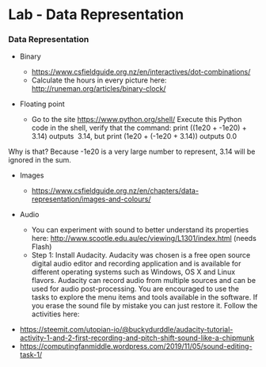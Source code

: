 # Lab - Data Representation

### Data Representation

* Binary
  - https://www.csfieldguide.org.nz/en/interactives/dot-combinations/
  - Calculate the hours in every picture here: http://runeman.org/articles/binary-clock/
  
* Floating point
  - Go to the site https://www.python.org/shell/
  Execute this Python code in the shell, verify that the command:
print ((1e20 + -1e20) + 3.14)
  outputs  3.14, but
print (1e20 + (-1e20 + 3.14))
  outputs 0.0
  
Why is that? Because -1e20 is a very large number to represent, 3.14 will be ignored in the sum. 

* Images
  - https://www.csfieldguide.org.nz/en/chapters/data-representation/images-and-colours/
  
* Audio 
  - You can experiment with sound to better understand its properties here: http://www.scootle.edu.au/ec/viewing/L1301/index.html (needs Flash)
  - Step 1: Install Audacity. Audacity was chosen is a free open source digital audio editor and recording application and is available for different operating systems such as Windows, OS X and Linux flavors. Audacity can record audio from multiple sources and can be used for audio post-processing.
You are encouraged to use the tasks to explore the menu items and tools available in the software. If you erase the sound file by mistake you can just restore it. 
Follow the activities here:
- https://steemit.com/utopian-io/@buckydurddle/audacity-tutorial-activity-1-and-2-first-recording-and-pitch-shift-sound-like-a-chipmunk
- https://computingfanmiddle.wordpress.com/2019/11/05/sound-editing-task-1/

<!--      https://www.digitaltechnologieshub.edu.au/docs/default-source/Lesson-Ideas/everything-is-numbers/sampling_sound.pdf?sfvrsn=5
-->
